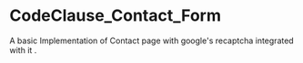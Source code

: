 # CodeClause_Contact_Form
A basic Implementation of Contact page  with google's recaptcha integrated with it .
